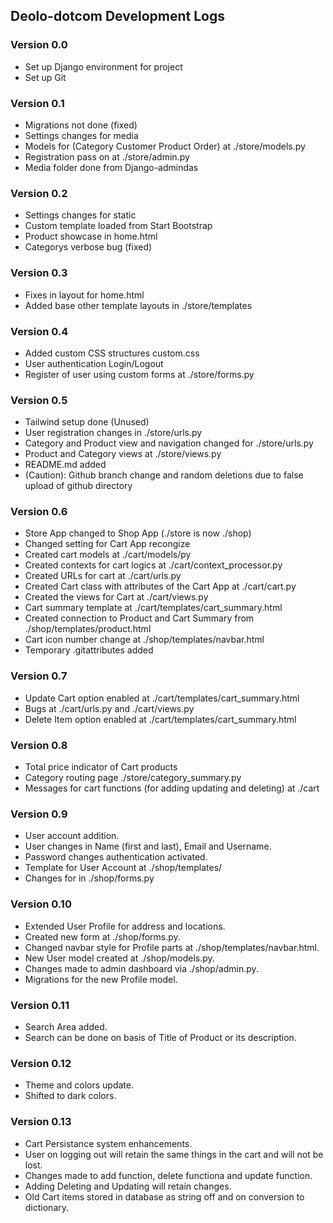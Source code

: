 ## Deolo-dotcom Development Logs

### Version 0.0
- Set up Django environment for project
- Set up Git

### Version 0.1
- Migrations not done (fixed)
- Settings changes for media
- Models for (Category Customer Product Order) at ./store/models.py
- Registration pass on at ./store/admin.py
- Media folder done from Django-admindas

### Version 0.2
- Settings changes for static
- Custom template loaded from Start Bootstrap
- Product showcase in home.html
- Categorys verbose bug (fixed)

### Version 0.3
- Fixes in layout for home.html
- Added base other template layouts in ./store/templates

### Version 0.4
- Added custom CSS structures custom.css
- User authentication Login/Logout
- Register of user using custom forms at ./store/forms.py

### Version 0.5
- Tailwind setup done (Unused)
- User registration changes in ./store/urls.py
- Category and Product view and navigation changed for ./store/urls.py
- Product and Category views at ./store/views.py
- README.md added
- (Caution): Github branch change and random deletions due to false upload of github directory

### Version 0.6
- Store App changed to Shop App (./store is now ./shop)
- Changed setting for Cart App recongize
- Created cart models at ./cart/models/py
- Created contexts for cart logics at ./cart/context_processor.py
- Created URLs for cart at ./cart/urls.py
- Created Cart class with attributes of the Cart App at ./cart/cart.py
- Created the views for Cart at ./cart/views.py
- Cart summary template at ./cart/templates/cart_summary.html
- Created connection to Product and Cart Summary from ./shop/templates/product.html
- Cart icon number change at ./shop/templates/navbar.html
- Temporary .gitattributes added

### Version 0.7
- Update Cart option enabled at ./cart/templates/cart_summary.html
- Bugs at ./cart/urls.py and ./cart/views.py
- Delete Item option enabled at ./cart/templates/cart_summary.html

### Version 0.8
- Total price indicator of Cart products
- Category routing page ./store/category_summary.py
- Messages for cart functions (for adding updating and deleting) at ./cart

### Version 0.9
- User account addition.
- User changes in Name (first and last), Email and Username.
- Password changes authentication activated.
- Template for User Account at ./shop/templates/
- Changes for in ./shop/forms.py

### Version 0.10
- Extended User Profile for address and locations.
- Created new form at ./shop/forms.py.
- Changed navbar style for Profile parts at ./shop/templates/navbar.html.
- New User model created at ./shop/models.py.
- Changes made to admin dashboard via ./shop/admin.py.
- Migrations for the new Profile model.

### Version 0.11
- Search Area added.
- Search can be done on basis of Title of Product or its description.

### Version 0.12
- Theme and colors update.
- Shifted to dark colors.

### Version 0.13
- Cart Persistance system enhancements.
- User on logging out will retain the same things in the cart and will not be lost.
- Changes made to add function, delete functiona and update function.
- Adding Deleting and Updating will retain changes.
- Old Cart items stored in database as string off and on conversion to dictionary.